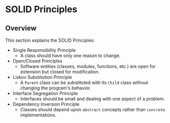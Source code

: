 # SOLID Principles

## Overview
This section explains the SOLID Principles:
- Single Responsibility Principle
  - A class should have only one reason to change.
- Open/Closed Principles
  - Software entities (classes, modules, functions, etc.) are open for extension but closed for modification.
- Liskov Substitution Principle
  - A `Parent` class can be substituted with its `Child` class without changing the program's behavior.
- Interface Segregation Principle
  - Interfaces should be small and dealing with one aspect of a problem.
- Dependency Inversion Principle
  - Classes should depend upon `abstract` concepts rather than `concrete` implementations.

